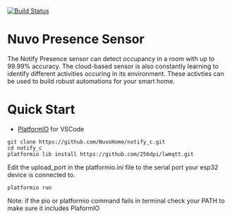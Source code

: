 [![Build Status](https://travis-ci.org/NuvoHome/notify_c.svg?branch=master)](https://travis-ci.org/NuvoHome/notify_c)
# Nuvo Presence Sensor
The Notify Presence sensor can detect occupancy in a room with up to 99.99% accuracy.
The cloud-based sensor is also constantly learning to identify different activities occuring in its environment. These activties can be used to build robust automations for your smart home.
# Quick Start
* [PlatformIO](https://platformio.org/) for VSCode
``` 
git clone https://github.com/NuvoHome/notify_c.git
cd notify_c
platformio lib install https://github.com/256dpi/lwmqtt.git
```
Edit the upload_port in the platformio.ini file to the serial port your esp32 device is connected to.
```
platformio run
```
Note: if the pio or platformio command fails in terminal check your PATH to make sure it includes PlaformIO
